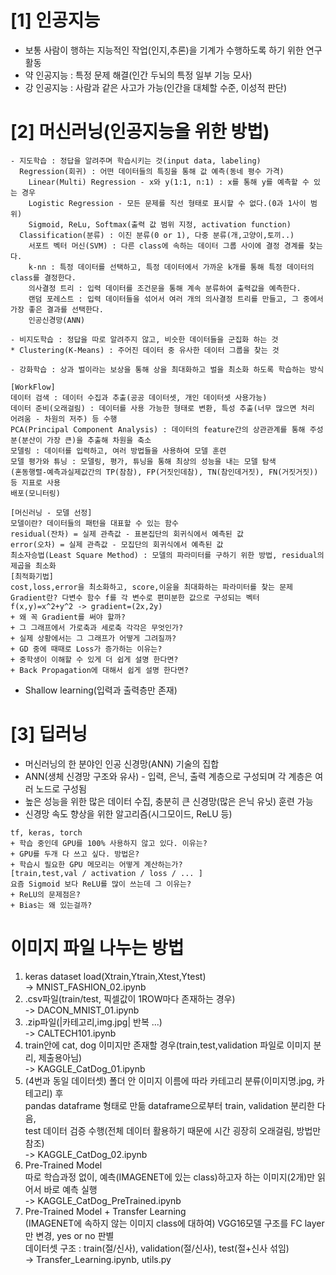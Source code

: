 # [1] 인공지능
  - 보통 사람이 행하는 지능적인 작업(인지,추론)을 기계가 수행하도록 하기 위한 연구 활동   
  - 약 인공지능 : 특정 문제 해결(인간 두뇌의 특정 일부 기능 모사)           
  - 강 인공지능 : 사람과 같은 사고가 가능(인간을 대체할 수준, 이성적 판단)         
  
# [2] 머신러닝(인공지능을 위한 방법)   
  ```   
  - 지도학습 : 정답을 알려주며 학습시키는 것(input data, labeling)     
    Regression(회귀) : 어떤 데이터들의 특징을 통해 값 예측(동네 평수 가격)      
      Linear(Multi) Regression - x와 y(1:1, n:1) : x를 통해 y를 예측할 수 있는 경우  
      Logistic Regression - 모든 문제를 직선 형태로 표시할 수 없다.(0과 1사이 범위)   
      Sigmoid, ReLu, Softmax(출력 값 범위 지정, activation function)   
    Classification(분류) : 이진 분류(0 or 1), 다중 분류(개,고양이,토끼..)    
      서포트 벡터 머신(SVM) : 다른 class에 속하는 데이터 그룹 사이에 결정 경계를 찾는다.
      k-nn : 특정 데이터를 선택하고, 특정 데이터에서 가까운 k개를 통해 특정 데이터의 class를 결정한다.   
      의사결정 트리 : 입력 데이터를 조건문을 통해 계속 분류하여 출력값을 예측한다.
      랜덤 포레스트 : 입력 데이터들을 섞어서 여러 개의 의사결정 트리를 만들고, 그 중에서 가장 좋은 결과를 선택한다.   
      인공신경망(ANN)    
  ```   
  ```   
  - 비지도학습 : 정답을 따로 알려주지 않고, 비슷한 데이터들을 군집화 하는 것   
  * Clustering(K-Means) : 주어진 데이터 중 유사한 데이터 그룹을 찾는 것     
  ```    
  ```   
  - 강화학습 : 상과 벌이라는 보상을 통해 상을 최대화하고 벌을 최소화 하도록 학습하는 방식   
  ```     
  ```   
  [WorkFlow]   
  데이터 검색 : 데이터 수집과 추출(공공 데이터셋, 개인 데이터셋 사용가능)      
  데이터 준비(오래걸림) : 데이터를 사용 가능한 형태로 변환, 특성 추출(너무 많으면 처리 어려움 - 차원의 저주) 등 수행     
  PCA(Principal Component Analysis) : 데이터의 feature간의 상관관계를 통해 주성분(분산이 가장 큰)을 추출해 차원을 축소    
  모델링 : 데이터를 입력하고, 여러 방법들을 사용하여 모델 훈련     
  모델 평가와 튜닝 : 모델링, 평가, 튜닝을 통해 최상의 성능을 내는 모델 탐색
  (혼동행렬-예측과실제값간의 TP(참참), FP(거짓인데참), TN(참인데거짓), FN(거짓거짓)) 등 지표로 사용        
  배포(모니터링)   
  ```
  ```   
  [머신러닝 - 모델 선정]   
  모델이란? 데이터들의 패턴을 대표할 수 있는 함수   
  residual(잔차) = 실제 관측값 - 표본집단의 회귀식에서 예측된 값  
  error(오차) = 실제 관측값 - 모집단의 회귀식에서 예측된 값   
  최소자승법(Least Square Method) : 모델의 파라미터를 구하기 위한 방법, residual의 제곱을 최소화    
  [최적화기법]
  cost,loss,error을 최소화하고, score,이윤을 최대화하는 파라미터를 찾는 문제   
  Gradient란? 다변수 함수 f를 각 변수로 편미분한 값으로 구성되는 벡터 f(x,y)=x^2+y^2 -> gradient=(2x,2y)      
  + 왜 꼭 Gradient를 써야 할까?    
  + 그 그래프에서 가로축과 세로축 각각은 무엇인가?    
  + 실제 상황에서는 그 그래프가 어떻게 그려질까?    
  + GD 중에 때때로 Loss가 증가하는 이유는?   
  + 중학생이 이해할 수 있게 더 쉽게 설명 한다면?   
  + Back Propagation에 대해서 쉽게 설명 한다면?    
  ```
  - Shallow learning(입력과 출력층만 존재)

# [3] 딥러닝
  - 머신러닝의 한 분야인 인공 신경망(ANN) 기술의 집합
  - ANN(생체 신경망 구조와 유사) - 입력, 은닉, 출력 계층으로 구성되며 각 계층은 여러 노드로 구성됨
  - 높은 성능을 위한 많은 데이터 수집, 충분히 큰 신경망(많은 은닉 유닛) 훈련 가능
  - 신경망 속도 향상을 위한 알고리즘(시그모이드, ReLU 등) 
  ```       
  tf, keras, torch   
  + 학습 중인데 GPU를 100% 사용하지 않고 있다. 이유는?    
+ GPU를 두개 다 쓰고 싶다. 방법은?   
+ 학습시 필요한 GPU 메모리는 어떻게 계산하는가?   
 [train,test,val / activation / loss / ... ]
  요즘 Sigmoid 보다 ReLU를 많이 쓰는데 그 이유는?   
  + ReLU의 문제점은?   
+ Bias는 왜 있는걸까?   

  ```


# 이미지 파일 나누는 방법
1. keras dataset load(Xtrain,Ytrain,Xtest,Ytest)   
-> MNIST_FASHION_02.ipynb   
2. .csv파일(train/test, 픽셀값이 1ROW마다 존재하는 경우)   
-> DACON_MNIST_01.ipynb   
3. .zip파일(|카테고리,img.jpg| 반복 ...)   
-> CALTECH101.ipynb    
4. train안에 cat, dog 이미지만 존재할 경우(train,test,validation 파일로 이미지 분리, 제출용아님)      
-> KAGGLE_CatDog_01.ipynb   
5. (4번과 동일 데이터셋) 폴더 안 이미지 이름에 따라 카테고리 분류(이미지명.jpg, 카테고리) 후       
pandas dataframe 형태로 만듦 dataframe으로부터 train, validation 분리한 다음,      
test 데이터 검증 수행(전체 데이터 활용하기 때문에 시간 굉장히 오래걸림, 방법만 참조)      
-> KAGGLE_CatDog_02.ipynb    
6. Pre-Trained Model   
따로 학습과정 없이, 예측(IMAGENET에 있는 class)하고자 하는 이미지(2개)만 읽어서 바로 예측 실행   
-> KAGGLE_CatDog_PreTrained.ipynb   
7. Pre-Trained Model + Transfer Learning  
(IMAGENET에 속하지 않는 이미지 class에 대하여) VGG16모델 구조를 FC layer만 변경, yes or no 판별   
데이터셋 구조 : train(절/신사), validation(절/신사), test(절+신사 섞임)   
-> Transfer_Learning.ipynb, utils.py   
